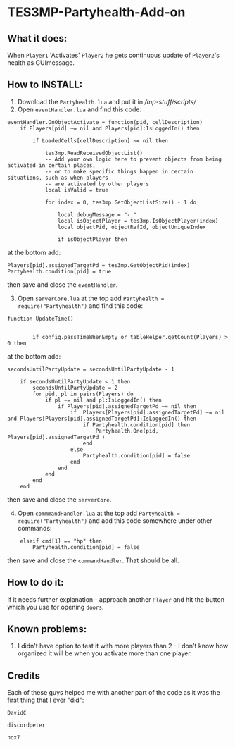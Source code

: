 # TES3MP-Partyhealth-Add-on

## What it does:
When ```Player1``` 'Activates' ```Player2``` he gets continuous update of ```Player2```'s health as GUImessage.

## How to INSTALL:
1. Download the ```Partyhealth.lua``` and put it in */mp-stuff/scripts/*
2. Open ```eventHandler.lua``` and find this code:
```
eventHandler.OnObjectActivate = function(pid, cellDescription)
    if Players[pid] ~= nil and Players[pid]:IsLoggedIn() then

        if LoadedCells[cellDescription] ~= nil then

            tes3mp.ReadReceivedObjectList()
            -- Add your own logic here to prevent objects from being activated in certain places,
            -- or to make specific things happen in certain situations, such as when players
            -- are activated by other players
            local isValid = true

            for index = 0, tes3mp.GetObjectListSize() - 1 do

                local debugMessage = "- "
                local isObjectPlayer = tes3mp.IsObjectPlayer(index)
                local objectPid, objectRefId, objectUniqueIndex

                if isObjectPlayer then
```
at the bottom add: 
```
Players[pid].assignedTargetPd = tes3mp.GetObjectPid(index)
Partyhealth.condition[pid] = true
``` 
then save and close the ```eventHandler```.

3. Open ```serverCore.lua``` at the top add ```Partyhealth = require("Partyhealth")``` and find this code: 
```
function UpdateTime()
	
	
        if config.passTimeWhenEmpty or tableHelper.getCount(Players) > 0 then
```
at the bottom add: 
```
secondsUntilPartyUpdate = secondsUntilPartyUpdate - 1

	if secondsUntilPartyUpdate < 1 then
		secondsUntilPartyUpdate = 2
		for pid, pl in pairs(Players) do
			if pl ~= nil and pl:IsLoggedIn() then
				if Players[pid].assignedTargetPd ~= nil then
					if  Players[Players[pid].assignedTargetPd] ~= nil and Players[Players[pid].assignedTargetPd]:IsLoggedIn() then
						if Partyhealth.condition[pid] then
							Partyhealth.One(pid, Players[pid].assignedTargetPd )
						end
					else
						Partyhealth.condition[pid] = false
					end
				end
			end
		end
	end
``` 
then save and close the ```serverCore```.

4. Open ```commmandHandler.lua``` at the top add ```Partyhealth = require("Partyhealth")``` and add this code somewhere under other commands:
```
	elseif cmd[1] == "hp" then
		Partyhealth.condition[pid] = false
```
then save and close the ```commandHandler```.
That should be all.


## How to do it:
If it needs further explanation - approach another ```Player``` and hit the button which you use for opening ```doors```.

## Known problems:
1. I didn't have option to test it with more players than 2 - I don't know how organized it will be when you activate more than one player.



## Credits
Each of these guys helped me with another part of the code as it was the first thing that I ever "did":

```DavidC```

```discordpeter```

```nox7```
